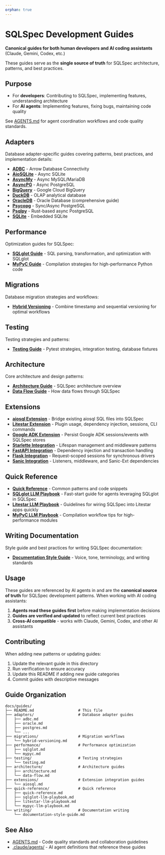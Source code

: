 ```yaml
---
orphan: true
---
```


# SQLSpec Development Guides

**Canonical guides for both human developers and AI coding assistants** (Claude, Gemini, Codex, etc.)

These guides serve as the **single source of truth** for SQLSpec architecture, patterns, and best practices.

## Purpose

- For **developers**: Contributing to SQLSpec, implementing features, understanding architecture
- For **AI agents**: Implementing features, fixing bugs, maintaining code quality

See [AGENTS.md](../../AGENTS.md) for agent coordination workflows and code quality standards.

## Adapters

Database adapter-specific guides covering patterns, best practices, and implementation details:

- [**ADBC**](adapters/adbc.md) - Arrow Database Connectivity
- [**AioSQLite**](adapters/aiosqlite.md) - Async SQLite
- [**AsyncMy**](adapters/asyncmy.md) - Async MySQL/MariaDB
- [**AsyncPG**](adapters/asyncpg.md) - Async PostgreSQL
- [**BigQuery**](adapters/bigquery.md) - Google Cloud BigQuery
- [**DuckDB**](adapters/duckdb.md) - OLAP analytical database
- [**OracleDB**](adapters/oracledb.md) - Oracle Database (comprehensive guide)
- [**Psycopg**](adapters/psycopg.md) - Sync/Async PostgreSQL
- [**Psqlpy**](adapters/psqlpy.md) - Rust-based async PostgreSQL
- [**SQLite**](adapters/sqlite.md) - Embedded SQLite

## Performance

Optimization guides for SQLSpec:

- [**SQLglot Guide**](performance/sqlglot.md) - SQL parsing, transformation, and optimization with SQLglot
- [**MyPyC Guide**](performance/mypyc.md) - Compilation strategies for high-performance Python code

## Migrations

Database migration strategies and workflows:

- [**Hybrid Versioning**](migrations/hybrid-versioning.md) - Combine timestamp and sequential versioning for optimal workflows

## Testing

Testing strategies and patterns:

- [**Testing Guide**](testing/testing.md) - Pytest strategies, integration testing, database fixtures

## Architecture

Core architecture and design patterns:

- [**Architecture Guide**](architecture/architecture.md) - SQLSpec architecture overview
- [**Data Flow Guide**](architecture/data-flow.md) - How data flows through SQLSpec

## Extensions

- [**aiosql Extension**](extensions/aiosql.md) - Bridge existing aiosql SQL files into SQLSpec
- [**Litestar Extension**](extensions/litestar.md) - Plugin usage, dependency injection, sessions, CLI commands
- [**Google ADK Extension**](extensions/adk.md) - Persist Google ADK sessions/events with SQLSpec stores
- [**Starlette Integration**](extensions/starlette.md) - Lifespan management and middleware patterns
- [**FastAPI Integration**](extensions/fastapi.md) - Dependency injection and transaction handling
- [**Flask Integration**](extensions/flask.md) - Request-scoped sessions for synchronous drivers
- [**Sanic Integration**](extensions/sanic.md) - Listeners, middleware, and Sanic-Ext dependencies

## Quick Reference

- [**Quick Reference**](quick-reference/quick-reference.md) - Common patterns and code snippets
- [**SQLglot LLM Playbook**](quick-reference/sqlglot-llm-playbook.md) - Fast-start guide for agents leveraging SQLglot in SQLSpec
- [**Litestar LLM Playbook**](quick-reference/litestar-llm-playbook.md) - Guidelines for wiring SQLSpec into Litestar apps quickly
- [**MyPyC LLM Playbook**](quick-reference/mypyc-llm-playbook.md) - Compilation workflow tips for high-performance modules

## Writing Documentation

Style guide and best practices for writing SQLSpec documentation:

- [**Documentation Style Guide**](writing/documentation-style-guide.md) - Voice, tone, terminology, and writing standards

## Usage

These guides are referenced by AI agents in and are the **canonical source of truth** for SQLSpec development patterns. When working with AI coding assistants:

1. **Agents read these guides first** before making implementation decisions
2. **Guides are verified and updated** to reflect current best practices
3. **Cross-AI compatible** - works with Claude, Gemini, Codex, and other AI assistants

## Contributing

When adding new patterns or updating guides:

1. Update the relevant guide in this directory
2. Run verification to ensure accuracy
3. Update this README if adding new guide categories
4. Commit guides with descriptive messages

## Guide Organization

```
docs/guides/
├── README.md                    # This file
├── adapters/                    # Database adapter guides
│   ├── adbc.md
│   ├── oracle.md
│   ├── postgres.md
│   └── ...
├── migrations/                  # Migration workflows
│   └── hybrid-versioning.md
├── performance/                 # Performance optimization
│   ├── sqlglot.md
│   └── mypyc.md
├── testing/                     # Testing strategies
│   └── testing.md
├── architecture/                # Architecture guides
│   ├── architecture.md
│   └── data-flow.md
├── extensions/                  # Extension integration guides
│   └── aiosql.md
├── quick-reference/             # Quick reference
│   ├── quick-reference.md
│   ├── sqlglot-llm-playbook.md
│   ├── litestar-llm-playbook.md
│   └── mypyc-llm-playbook.md
└── writing/                     # Documentation writing
    └── documentation-style-guide.md
```

## See Also

- [AGENTS.md](../../AGENTS.md) - Code quality standards and collaboration guidelines
- [.claude/agents/](../../.claude/agents/) - AI agent definitions that reference these guides
